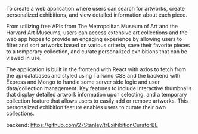 To create a web application where users can search for artworks, create personalized exhibitions, and view detailed information about each piece. 

From utilizing free APIs from The Metropolitan Museum of Art and the Harvard Art Museums, users can access extensive art collections and the web app hopes to provide an engaging experience by allowing users to filter and sort artworks based on various criteria, save their favorite pieces to a temporary collection, and curate personalized exhibitions that can be viewed in use.

The application is built in the frontend with React with axios to fetch from the api databases and styled using Tailwind CSS and the backend with Express and Mongo to handle some server side logic and user data/collection management. Key features to include interactive thumbnails that display detailed artwork information upon selecting, and a temporary collection feature that allows users to easily add or remove artworks. This personalized exhibition feature enables users to curate their own collections.


backend: https://github.com/27Stanley/trExihibitionCuratorBE

